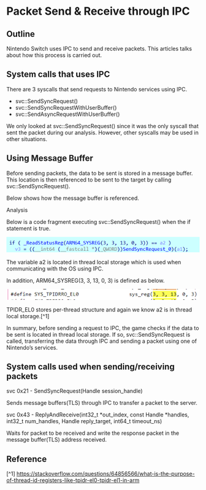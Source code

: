 # Packet Send & Receive through IPC

## Outline

Nintendo Switch uses IPC to send and receive packets. This articles talks about how this process is carried out. 

## System calls that uses IPC

There are 3 syscalls that send requests to Nintendo services using IPC.

- svc::SendSyncRequest()
- svc::SendSyncRequestWithUserBuffer()
- svc::SendAsyncRequestWithUserBuffer()

We only looked at svc::SendSyncRequest() since it was the only syscall that sent the packet during our analysis. However, other syscalls may be used in other situations. 

## Using Message Buffer


Before sending packets, the data to be sent is stored in a message buffer. This location is then referenced to be sent to the target by calling svc::SendSyncRequest().

Below shows how the message buffer is referenced. 

Analysis

Below is a code fragment executing svc::SendSyncRequest() when the if statement is true.

![Requesting SVC](./img/svc_request.png)

The variable a2 is located in thread local storage which is used when communicating with the OS using IPC. 

In addition, ARM64_SYSREG(3, 3, 13, 0, 3) is defined as below.

![SYS_REG](./img/sys_reg.png)

TPIDR_EL0 stores per-thread structure and again we know a2 is in thread local storage.[^1] 

In summary, before sending a request to IPC, the game checks if the data to be sent is located in thread local storage. If so, svc::SendSyncRequest is called, transferring the data through IPC and sending a packet using one of Nintendo’s services. 

## System calls used when sending/receiving packets

svc 0x21 - SendSyncRequest(Handle session_handle)

Sends message buffers(TLS) through IPC to transfer a packet to the server. 

svc 0x43 - ReplyAndReceive(int32_t *out_index, const Handle *handles, int32_t num_handles, Handle reply_target, int64_t timeout_ns)

Waits for packet to be received and write the response packet in the message buffer(TLS) address received. 

## Reference


[^1] https://stackoverflow.com/questions/64856566/what-is-the-purpose-of-thread-id-registers-like-tpidr-el0-tpidr-el1-in-arm

